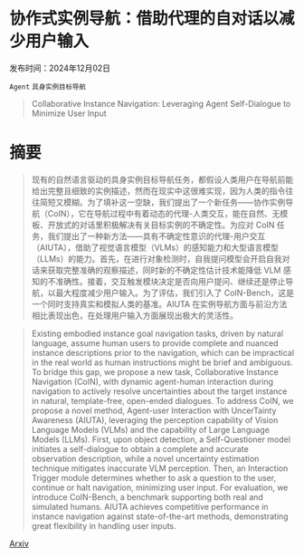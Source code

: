 # 协作式实例导航：借助代理的自对话以减少用户输入

发布时间：2024年12月02日

`Agent` `具身实例目标导航`

> Collaborative Instance Navigation: Leveraging Agent Self-Dialogue to Minimize User Input

# 摘要

> 现有的自然语言驱动的具身实例目标导航任务，都假设人类用户在导航前能给出完整且细致的实例描述，然而在现实中这很难实现，因为人类的指令往往简短又模糊。为了填补这一空缺，我们提出了一个新任务——协作实例导航（CoIN），它在导航过程中有着动态的代理-人类交互，能在自然、无模板、开放式的对话里积极解决有关目标实例的不确定性。为应对 CoIN 任务，我们提出了一种新方法——具有不确定性意识的代理-用户交互（AIUTA），借助了视觉语言模型（VLMs）的感知能力和大型语言模型（LLMs）的能力。首先，在进行对象检测时，自我提问模型会开启自我对话来获取完整准确的观察描述，同时新的不确定性估计技术能降低 VLM 感知的不准确性。接着，交互触发模块决定是否向用户提问、继续还是停止导航，以最大程度减少用户输入。为了评估，我们引入了 CoIN-Bench，这是一个同时支持真实和模拟人类的基准。AIUTA 在实例导航方面与前沿方法相比表现出色，在处理用户输入方面展现出极大的灵活性。

> Existing embodied instance goal navigation tasks, driven by natural language, assume human users to provide complete and nuanced instance descriptions prior to the navigation, which can be impractical in the real world as human instructions might be brief and ambiguous. To bridge this gap, we propose a new task, Collaborative Instance Navigation (CoIN), with dynamic agent-human interaction during navigation to actively resolve uncertainties about the target instance in natural, template-free, open-ended dialogues. To address CoIN, we propose a novel method, Agent-user Interaction with UncerTainty Awareness (AIUTA), leveraging the perception capability of Vision Language Models (VLMs) and the capability of Large Language Models (LLMs). First, upon object detection, a Self-Questioner model initiates a self-dialogue to obtain a complete and accurate observation description, while a novel uncertainty estimation technique mitigates inaccurate VLM perception. Then, an Interaction Trigger module determines whether to ask a question to the user, continue or halt navigation, minimizing user input. For evaluation, we introduce CoIN-Bench, a benchmark supporting both real and simulated humans. AIUTA achieves competitive performance in instance navigation against state-of-the-art methods, demonstrating great flexibility in handling user inputs.

[Arxiv](https://arxiv.org/abs/2412.01250)